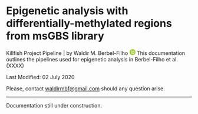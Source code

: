 # Epigenetic analysis with differentially-methylated regions from msGBS library

Killfish Project Pipeline |  by  Waldir M. Berbel-Filho ![](../ORCID-iD.png)[](https://orcid.org/0000-0001-6991-4685)
This documentation outlines the pipelines used for epigenetic analysis in Berbel-Filho et al. (XXXX)

Last Modified: 02 July 2020

Please, contact waldirmbf@gmail.com should any question arise.
__________________________________________

Documentation still under construction.
